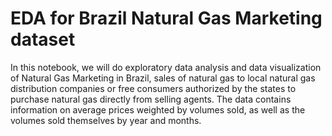 # EDA for Brazil Natural Gas Marketing dataset
 
In this notebook, we will do exploratory data analysis and data visualization of Natural Gas Marketing in Brazil, sales of natural gas to local natural gas distribution companies or free consumers authorized by the states to purchase natural gas directly from selling agents. The data contains information on average prices weighted by volumes sold, as well as the volumes sold themselves by year and months.
